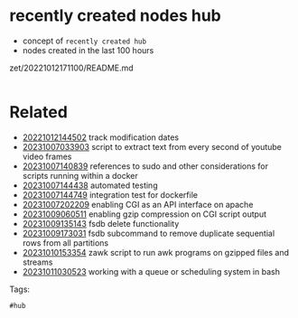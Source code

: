 # recently created nodes hub

- concept of `recently created hub`
- nodes created in the last 100 hours

zet/20221012171100/README.md

```
```

# Related

- [20221012144502](/zet/20221012144502/README.md) track modification dates
- [20231007033903](/zet/20231007033903/README.md) script to extract text from every second of youtube video frames
- [20231007140839](/zet/20231007140839/README.md) references to sudo and other considerations for scripts running within a docker
- [20231007144438](/zet/20231007144438/README.md) automated testing
- [20231007144749](/zet/20231007144749/README.md) integration test for dockerfile
- [20231007202209](/zet/20231007202209/README.md) enabling CGI as an API interface on apache
- [20231009060511](/zet/20231009060511/README.md) enabling gzip compression on CGI script output
- [20231009135143](/zet/20231009135143/README.md) fsdb delete functionality
- [20231009173031](/zet/20231009173031/README.md) fsdb subcommand to remove duplicate sequential rows from all partitions
- [20231010153354](/zet/20231010153354/README.md) zawk script to run awk programs on gzipped files and streams
- [20231011030523](/zet/20231011030523/README.md) working with a queue or scheduling system in bash

Tags:

    #hub
